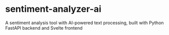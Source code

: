 # sentiment-analyzer-ai
A sentiment analysis tool with AI-powered text processing, built with Python FastAPI backend and Svelte frontend
